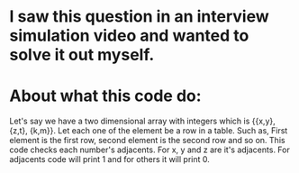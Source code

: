 # I saw this question in an interview simulation video and wanted to solve it out myself.

# About what this code do:
Let's say we have a two dimensional array with integers which is {{x,y}, {z,t}, {k,m}}. Let each one of the element be a row in a table. Such as,
First element is the first row, second element is the second row and so on.
This code checks each number's adjacents. For x, y and z are it's adjacents. For adjacents code will print 1 and for others it will print 0.


